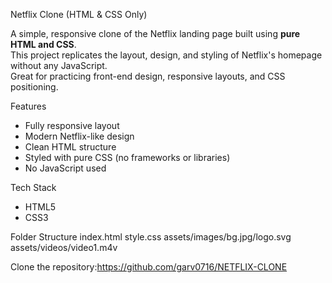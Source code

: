 Netflix Clone (HTML & CSS Only)

A simple, responsive clone of the Netflix landing page built using **pure HTML and CSS**.  
This project replicates the layout, design, and styling of Netflix's homepage without any JavaScript.  
Great for practicing front-end design, responsive layouts, and CSS positioning.

Features
- Fully responsive layout
- Modern Netflix-like design
- Clean HTML structure
- Styled with pure CSS (no frameworks or libraries)
- No JavaScript used

 Tech Stack
- HTML5
- CSS3

 Folder Structure
 index.html
 style.css
 assets/images/bg.jpg/logo.svg
 assets/videos/video1.m4v

 Clone the repository:https://github.com/garv0716/NETFLIX-CLONE

